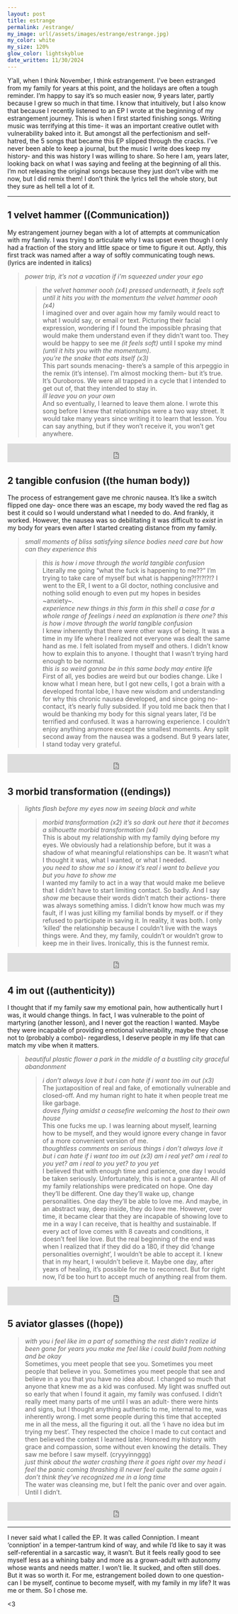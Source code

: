 ```yaml
---
layout: post
title: estrange
permalink: /estrange/
my_image: url(/assets/images/estrange/estrange.jpg)
my_color: white
my_size: 120%
glow_color: lightskyblue
date_written: 11/30/2024
---
```

Y’all, when I think November, I think estrangement. I’ve been estranged from my family for years at this point, and the holidays are often a tough reminder. I’m happy to say it’s so much easier now, 9 years later, partly because I grew so much in that time. I know that intuitively, but I also know that because I recently listened to an EP I wrote at the beginning of my estrangement journey.
This is when I first started finishing songs. Writing music was terrifying at this time- it was an important creative outlet with vulnerability baked into it. But amongst all the perfectionism and self-hatred, the 5 songs that became this EP slipped through the cracks. I’ve never been able to keep a journal, but the music I write does keep my history- and this was history I was willing to share. 
So here I am, years later, looking back on what I was saying and feeling at the beginning of all this. I’m not releasing the original songs because they just don’t vibe with me now, but I did remix them! I don’t think the lyrics tell the whole story, but they sure as hell tell a lot of it.

---

## 1 velvet hammer ((Communication))

My estrangement journey began with a lot of attempts at communication with my family. I was trying to articulate why I was upset even though I only had a fraction of the story and little space or time to figure it out. Aptly, this first track was named after a way of softly communicating tough news. (lyrics are indented in italics)
>*power trip,* 
>*it’s not a vacation if i’m squeezed under your ego*
>>*the velvet hammer oooh (x4)*
>*pressed underneath,*
>*it feels soft until it hits you with the momentum*
>>*the velvet hammer oooh (x4)* <br>
I imagined over and over again how my family would react to what I would say, or email or text. Picturing their facial expression, wondering if I found the impossible phrasing that would make them understand even if they didn’t want too. They would be happy to see me *(it feels soft)* until I spoke my mind *(until it hits you with the momentum)*.<br>
>>*you're the snake that eats itself (x3)* <br>
This part sounds menacing- there’s a sample of this arpeggio in the remix (it’s intense). I’m almost mocking them- but it’s true. It’s Ouroboros. We were all trapped in a cycle that I intended to get out of, that they intended to stay in.  
>*ill leave you on your own* <br>
And so eventually, I learned to leave them alone. I wrote this song before I knew that relationships were a two way street. It would take many years since writing it to learn that lesson. You can say anything, but if they won’t receive it, you won’t get anywhere.
<iframe style="border: 0; width: 100%; height: 42px;" src="https://bandcamp.com/EmbeddedPlayer/album=1052688108/size=small/bgcol=333333/linkcol=e99708/track=3345002167/transparent=true/" seamless><a href="https://bluesurgeon.bandcamp.com/album/conniption-20">conniption 2.0 by Blue Surgeon</a></iframe>
<br>

## 2 tangible confusion ((the human body))

The process of estrangement gave me chronic nausea. It’s like a switch flipped one day- once there was an escape, my body waved the red flag as best it could so I would understand what I needed to do. And frankly, it worked. However, the nausea was so debilitating it was difficult to *exist* in my body for years even after I started creating distance from my family. 
>*small moments of bliss*
>*satisfying silence*
>*bodies need care*
>*but how can they experience this*
>>*this is how i move through the world*
>>*tangible confusion* <br>
Literally me going “what the fuck is happening to me??” I’m trying to take care of myself but what is happening?!?!?!?!? I went to the ER, I went to a GI doctor, nothing conclusive and nothing solid enough to even put my hopes in besides ~anxiety~.<br>
>*experience new things in this form* 
>*in this shell*
>*a case for a whole range of feelings*
>*i need an explanation*
>*is there one?*
>>*this is how i move through the world*
>>*tangible confusion* <br>
I knew inherently that there were other ways of being. It was a time in my life where I realized not everyone was dealt the same hand as me. I felt isolated from myself and others. I didn’t know how to explain this to anyone. I thought that I wasn’t trying hard enough to be normal. <br>
>*this is so weird*
>*gonna be in this same body may entire life*<br>
First of all, yes bodies are weird but our bodies change. Like I know what I mean here, but I got new cells, I got a brain with a developed frontal lobe, I have new wisdom and understanding for why this chronic nausea developed, and since going no-contact, it’s nearly fully subsided. If you told me back then that I would be thanking my body for this signal years later, I’d be terrified and confused. It was a harrowing experience. I couldn’t enjoy anything anymore except the smallest moments. Any split second away from the nausea was a godsend. But 9 years later, I stand today very grateful.
<iframe style="border: 0; width: 100%; height: 42px;" src="https://bandcamp.com/EmbeddedPlayer/album=1052688108/size=small/bgcol=333333/linkcol=e99708/track=752494025/transparent=true/" seamless><a href="https://bluesurgeon.bandcamp.com/album/conniption-20">conniption 2.0 by Blue Surgeon</a></iframe>
<br>

## 3 morbid transformation ((endings))
>*lights flash before my eyes*
>*now im seeing black and white*
>>*morbid transformation (x2)*
>*it’s so dark out here that*
>*it becomes a silhouette*
>>*morbid transformation (x4)*<br>
This is about my relationship with my family dying before my eyes. We obviously had a relationship before, but it was a shadow of what meaningful relationships can be. It wasn’t what I thought it was, what I wanted, or what I needed.<br>
>*you need to show me*
>*so i know it’s real*
>*i want to believe you*
>*but you have to show me*<br>
I wanted my family to act in a way that would make me believe that I didn’t have to start limiting contact. So badly. And I say *show me* because their words didn’t match their actions- there was always something amiss. 
I didn’t know how much was my fault, if I was just killing my familial bonds by myself. or if they refused to participate in saving it. In reality, it was both. I only ‘killed’ the relationship because I couldn’t live with the ways things were. And they, my family, couldn’t or wouldn’t grow to keep me in their lives.
Ironically, this is the funnest remix. 
<iframe style="border: 0; width: 100%; height: 42px;" src="https://bandcamp.com/EmbeddedPlayer/album=1052688108/size=small/bgcol=333333/linkcol=e99708/track=2468451783/transparent=true/" seamless><a href="https://bluesurgeon.bandcamp.com/album/conniption-20">conniption 2.0 by Blue Surgeon</a></iframe>
<br>

## 4 im out ((authenticity))

I thought that if my family saw my emotional pain, how authentically hurt I was, it would change things. In fact, I was vulnerable to the point of martyring (another lesson), and I never got the reaction I wanted. Maybe they were incapable of providing emotional vulnerability, maybe they chose not to (probably a combo)- regardless, I deserve people in my life that can match my vibe when it matters. 
>*beautiful plastic flower*
>*a park in the middle of a bustling city*
>*graceful abandonment*
>>*i don’t always love it*
>>*but i can hate if i want too*
>>*im out (x3)*<br>
The juxtaposition of real and fake, of emotionally vulnerable and closed-off. And my human right to hate it when people treat me like garbage. <br>
>*doves flying amidst a ceasefire*
>*welcoming the host to their own house*<br>
This one fucks me up. I was learning about myself, learning how to be myself, and they would ignore every change in favor of a more convenient version of me.<br>
>*thoughtless comments on serious things*
>>*i don’t always love it*
>>*but i can hate if i want too*
>>*im out (x3)*
>*am i real yet? am i real to you yet?*
>*am i real to you yet? to you yet*<br>
I believed that with enough time and patience, one day I would be taken seriously. Unfortunately, this is not a guarantee. All of my family relationships were predicated on hope. One day they’ll be different. One day they’ll wake up, change personalities. One day they’ll be able to love me. And maybe, in an abstract way, deep inside, they do love me. However, over time, it became clear that they are incapable of showing love to me in a way I can receive, that is healthy and sustainable. If every act of love comes with 8 caveats and conditions, it doesn’t feel like love. 
But the real beginning of the end was when I realized that if they did do a 180, if they did ‘change personalities overnight’, I wouldn’t be able to accept it. I knew that in my heart, I wouldn’t believe it. Maybe one day, after years of healing, it’s possible for me to reconnect. But for right now,  I’d be too hurt to accept much of anything real from them.
<iframe style="border: 0; width: 100%; height: 42px;" src="https://bandcamp.com/EmbeddedPlayer/album=1052688108/size=small/bgcol=333333/linkcol=e99708/track=1454438428/transparent=true/" seamless><a href="https://bluesurgeon.bandcamp.com/album/conniption-20">conniption 2.0 by Blue Surgeon</a></iframe>
<br>

## 5 aviator glasses ((hope))
>*with you i feel like im a part of something*
>*the rest didn’t realize id been gone for years*
>*you make me feel like i could build from nothing and be okay*<br>
Sometimes, you meet people that see you. Sometimes you meet people that believe in you. Sometimes you meet people that see and believe in a you that you have no idea about. 
I changed so much that anyone that knew me as a kid was confused. My light was snuffed out so early that when I found it again, my family was confused. I didn’t really meet many parts of me until I was an adult- there were hints and signs, but I thought anything authentic to me, internal to me, was inherently wrong.
I met some people during this time that accepted me in all the mess, all the figuring it out. all the ‘i have no idea but im trying my best’.
They respected the choice I made to cut contact and then believed the context I learned later. Honored my history with grace and compassion, some without even knowing the details. 
They saw me before I saw myself. (cryyyinnggg)<br>
>*just think about the water crashing*
>*there it goes right over my head*
>*i feel the panic coming thrashing*
>*ill never feel quite the same again*
>*i don’t think they’ve recognized me in a long time*<br>
The water was cleansing me, but I felt the panic over and over again. Until I didn’t. 
<iframe style="border: 0; width: 100%; height: 42px;" src="https://bandcamp.com/EmbeddedPlayer/album=1052688108/size=small/bgcol=333333/linkcol=e99708/track=1214804008/transparent=true/" seamless><a href="https://bluesurgeon.bandcamp.com/album/conniption-20">conniption 2.0 by Blue Surgeon</a></iframe>

---

I never said what I called the EP. It was called Conniption. 
I meant ‘conniption’ in a temper-tantrum kind of way, and while I’d like to say it was self-referential in a sarcastic way, it wasn’t. But it feels really good to see myself less as a whining baby and more as a grown-adult with autonomy whose wants and needs matter.
I won’t lie. It sucked, and often still does. But it was so worth it. 
For me, estrangement boiled down to one question- can I be myself, continue to become myself, with my family in my life? It was me or them. So I chose me.

<3